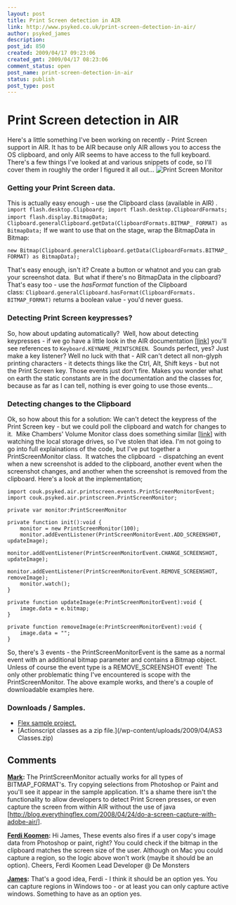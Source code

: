 ```yaml
---
layout: post
title: Print Screen detection in AIR
link: http://www.psyked.co.uk/print-screen-detection-in-air/
author: psyked_james
description: 
post_id: 850
created: 2009/04/17 09:23:06
created_gmt: 2009/04/17 08:23:06
comment_status: open
post_name: print-screen-detection-in-air
status: publish
post_type: post
---
```


# Print Screen detection in AIR

Here's a little something I've been working on recently - Print Screen support in AIR. It has to be AIR because only AIR allows you to access the OS clipboard, and only AIR seems to have access to the full keyboard. There's a few things I've looked at and various snippets of code, so I'll cover them in roughly the order I figured it all out... ![Print Screen Monitor](http://uploads.psyked.co.uk/2009/04/printscreenmonitor.jpg)

### Getting your Print Screen data.

This is actually easy enough - use the Clipboard class (available in AIR) . `import flash.desktop.Clipboard; import flash.desktop.ClipboardFormats; import flash.display.BitmapData;` ` ` `Clipboard.generalClipboard.getData(ClipboardFormats.BITMAP_ FORMAT) as BitmapData;` If we want to use that on the stage, wrap the BitmapData in Bitmap: 
    
    
    new Bitmap(Clipboard.generalClipboard.getData(ClipboardFormats.BITMAP_
    FORMAT) as BitmapData);

That's easy enough, isn't it? Create a button or whatnot and you can grab your screenshot data.  But what if there's no BitmapData in the clipboard? That's easy too - use the _hasFormat_ function of the Clipboard class: `Clipboard.generalClipboard.hasFormat(ClipboardFormats. BITMAP_FORMAT)` returns a boolean value - you'd never guess. 

### Detecting Print Screen keypresses?

So, how about updating automatically?  Well, how about detecting keypresses - if we go have a little look in the AIR documentation [[link](http://help.adobe.com/en_US/AS3LCR/Flash_10.0/flash/ui/Keyboard.html)] you'll see references to `Keyboard.KEYNAME_PRINTSCREEN`.  Sounds perfect, yes? Just make a key listener? Well no luck with that - AIR can't detect all non-glyph printing characters - it detects things like the Ctrl, Alt, Shift keys - but not the Print Screen key. Those events just don't fire. Makes you wonder what on earth the static constants are in the documentation and the classes for, because as far as I can tell, nothing is ever going to use those events... 

### Detecting changes to the Clipboard

Ok, so how about this for a solution: We can't detect the keypress of the Print Screen key - but we could poll the clipboard and watch for changes to it.  Mike Chambers' Volume Monitor class does something similar [[link](http://www.mikechambers.com/blog/2009/02/24/monitoring-system-volume-changes-with-adobe-air/)] with watching the local storage drives, so I've stolen that idea. I'm not going to go into full explainations of the code, but I've put together a PrintScreenMonitor class.  It watches the clipboard  - dispatching an event when a new screenshot is added to the clipboard, another event when the screenshot changes, and another when the screenshot is removed from the clipboard. Here's a look at the implementation; 
    
    
    import couk.psyked.air.printscreen.events.PrintScreenMonitorEvent;
    import couk.psyked.air.printscreen.PrintScreenMonitor;
    
    private var monitor:PrintScreenMonitor
    
    private function init():void {
    	monitor = new PrintScreenMonitor(100);
    	monitor.addEventListener(PrintScreenMonitorEvent.ADD_SCREENSHOT,
    updateImage);
    	monitor.addEventListener(PrintScreenMonitorEvent.CHANGE_SCREENSHOT,
    updateImage);
    	monitor.addEventListener(PrintScreenMonitorEvent.REMOVE_SCREENSHOT,
    removeImage);
    	monitor.watch();
    }
    
    private function updateImage(e:PrintScreenMonitorEvent):void {
    	image.data = e.bitmap;
    }
    
    private function removeImage(e:PrintScreenMonitorEvent):void {
    	image.data = "";
    }

So, there's 3 events - the PrintScreenMonitorEvent is the same as a normal event with an additional bitmap parameter and contains a Bitmap object. Unless of course the event type is a REMOVE_SCREENSHOT event!  The only other problematic thing I've encountered is scope with the PrintScreenMonitor. The above example works, and there's a couple of downloadable examples here. 

### Downloads / Samples.

  * [Flex sample project.](/wp-content/uploads/2009/04/print_screen_monitor1.zip)
  * [Actionscript classes as a zip file.](/wp-content/uploads/2009/04/AS3 Classes.zip)

## Comments

**[Mark](#627 "2009-04-17 13:23:35"):** The PrintScreenMonitor actually works for all types of BITMAP_FORMAT's. Try copying selections from Photoshop or Paint and you'll see it appear in the sample application. It's a shame there isn't the functionality to allow developers to detect Print Screen presses, or even capture the screen from within AIR without the use of java [http://blog.everythingflex.com/2008/04/24/do-a-screen-capture-with-adobe-air/].

**[Ferdi Koomen](#628 "2009-04-20 17:16:15"):** Hi James, These events also fires if a user copy's image data from Photoshop or paint, right? You could check if the bitmap in the clipboard matches the screen size of the user. Although on Mac you could capture a region, so the logic above won't work (maybe it should be an option). Cheers, Ferdi Koomen Lead Developer @ De Monsters

**[James](#629 "2009-04-22 10:31:23"):** That's a good idea, Ferdi - I think it should be an option yes. You can capture regions in Windows too - or at least you can only capture active windows. Something to have as an option yes.

